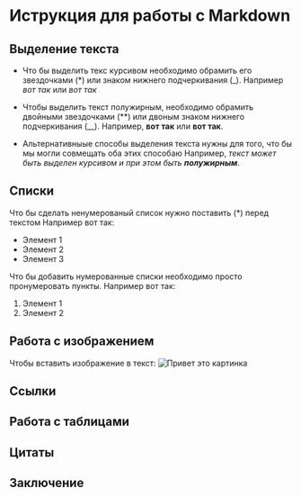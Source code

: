 # Иструкция для работы с Markdown

## Выделение текста

* Что бы выделить текс курсивом необходимо обрамить его звездочками (*) или знаком нижнего подчеркивания (_).
Например *вот так* или _вот так_

* Чтобы выделить текст полужирным, необходимо обрамить двойными звездочками (**) или двоным знаком нижнего подчеркивания (__).
Например, **вот так** или __вот так__.

* Альтернативныые способы выделения текста нужны для того, что бы мы могли совмещать оба этих способаю Например, _текст может быть выделен курсивом и при этом быть **полужирным**_.


## Списки

Что бы сделать ненумерованый список нужно поставить (*) перед текстом
Например вот так:
* Элемент 1
* Элемент 2
* Элемент 3

Что бы добавить нумерованные списки необходимо просто пронумеровать пункты.
Например вот так:
1. Элемент 1
2. Элемент 2


## Работа с изображением 

Чтобы вставить изображение в текст:
![Привет это картинка](chot.png)

## Ссылки

## Работа с таблицами

## Цитаты

## Заключение